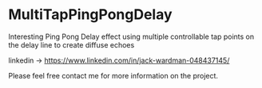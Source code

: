 # MultiTapPingPongDelay

Interesting Ping Pong Delay effect using multiple controllable tap points on the delay line to create diffuse echoes

linkedin -> https://www.linkedin.com/in/jack-wardman-048437145/

Please feel free contact me for more information on the project.
